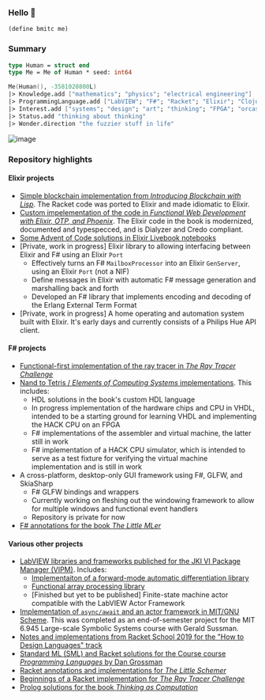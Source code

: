 ### Hello :wave:

```racket
(define bmitc me)
```

### Summary

```fsharp
type Human = struct end
type Me = Me of Human * seed: int64

Me(Human(), -3581020800L)
|> Knowledge.add ["mathematics"; "physics"; "electrical engineering"]
|> ProgrammingLanguage.add ["LabVIEW"; "F#"; "Racket"; "Elixir"; "Clojure"; "VHDL"]
|> Interest.add ["systems"; "design"; "art"; "thinking"; "FPGA"; "orcas"; "black holes"]
|> Status.add "thinking about thinking"
|> Wonder.direction "the fuzzier stuff in life"
```

![image](https://user-images.githubusercontent.com/65685447/151491530-e9a01eb0-4b97-410c-8cf5-c2eea62f651c.png)

### Repository highlights

#### Elixir projects
* [Simple blockchain implementation from *Introducing Blockchain with Lisp*](https://github.com/bmitc/introducing-blockchain-with-elixir). The Racket code was ported to Elixir and made idiomatic to Elixir.
* [Custom impelementation of the code in *Functional Web Development with Elixir, OTP, and Phoenix*](https://github.com/bmitc/functional-web-development-with-elixir). The Elixir code in the book is modernized, documented and typespecced, and is Dialyzer and Credo compliant.
* [Some Advent of Code solutions in Elixir Livebook notebooks](https://github.com/bmitc/advent-of-code)
* [Private, work in progress] Elixir library to allowing interfacing between Elixir and F# using an Elixir `Port`
  * Effectively turns an F# `MailboxProcessor` into an Elixir `GenServer`, using an Elixir `Port` (not a NIF)
  * Define messages in Elixir with automatic F# message generation and marshalling back and forth
  * Developed an F# library that implements encoding and decoding of the Erlang External Term Format
* [Private, work in progress] A home operating and automation system built with Elixir. It's early days and currently consists of a Philips Hue API client.

#### F# projects
* [Functional-first implementation of the ray tracer in *The Ray Tracer Challenge*](https://github.com/bmitc/the-ray-tracer-challenge-fsharp)
* [Nand to Tetris / *Elements of Computing Systems* implementations](https://github.com/bmitc/nand2tetris). This includes:
  * HDL solutions in the book's custom HDL language
  * In progress implementation of the hardware chips and CPU in VHDL, intended to be a starting ground for learning VHDL and implementing the HACK CPU on an FPGA
  * F# implementations of the assembler and virtual machine, the latter still in work
  * F# implementation of a HACK CPU simulator, which is intended to serve as a test fixture for verifying the virtual machine implementation and is still in work
* A cross-platform, desktop-only GUI framework using F#, GLFW, and SkiaSharp
  * F# GLFW bindings and wrappers
  * Currently working on fleshing out the windowing framework to allow for multiple windows and functional event handlers
  * Repository is private for now
* [F# annotations for the book *The Little MLer*](https://github.com/bmitc/the-little-fsharper)

#### Various other projects
* [LabVIEW libraries and frameworks publiched for the JKI VI Package Manager (VIPM)](https://github.com/slo-systems). Includes:
  * [Implementaiton of a forward-mode automatic differentiation library](https://github.com/slo-systems/labview-automatic-differentiation)
  * [Functional array processing library](https://github.com/slo-systems/labview-functional-array)
  * [Finished but yet to be published] Finite-state machine actor compatible with the LabVIEW Actor Framework
* [Implementation of `async/await` and an actor framework in MIT/GNU Scheme](https://github.com/bmitc/mit-6.945-project). This was completed as an end-of-semester project for the MIT 6.945 Large-scale Symbolic Systems course with Gerald Sussman.
* [Notes and implementations from Racket School 2019 for the "How to Design Languages" track](https://github.com/bmitc/racket-school-2019)
* [Standard ML (SML) and Racket solutions for the Course course *Programming Languages* by Dan Grossman](https://github.com/bmitc/coursera-programming-languages)
* [Racket annotations and implementations for *The Little Schemer*](https://github.com/bmitc/the-little-schemer)
* [Beginnings of a Racket implementation for *The Ray Tracer Challenge*](https://github.com/bmitc/the-ray-tracer-challenge-racket)
* [Prolog solutions for the book *Thinking as Computation*](https://github.com/bmitc/thinking-as-computation/tree/main/prolog)

<!--
**bmitc/bmitc** is a ✨ _special_ ✨ repository because its `README.md` (this file) appears on your GitHub profile.

Here are some ideas to get you started:

- 🔭 I’m currently working on ...
- 🌱 I’m currently learning ...
- 👯 I’m looking to collaborate on ...
- 🤔 I’m looking for help with ...
- 💬 Ask me about ...
- 📫 How to reach me: ...
- 😄 Pronouns: ...
- ⚡ Fun fact: ...
-->
